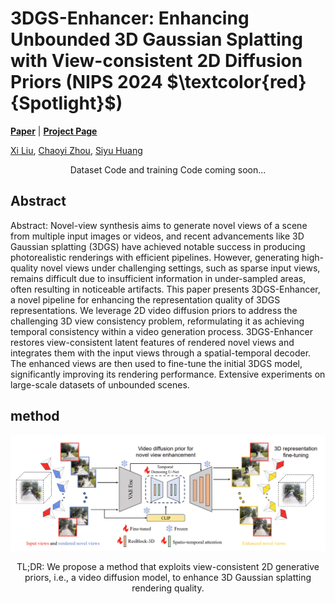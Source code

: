 # 3DGS-Enhancer: Enhancing Unbounded 3D Gaussian Splatting with View-consistent 2D Diffusion Priors (NIPS 2024 $\textcolor{red}{Spotlight}$)

[**Paper**](https://arxiv.org/abs/2410.16266) | [**Project Page**](https://xiliu8006.github.io/3DGS-Enhancer-project/)

[Xi Liu](https://xiliu8006.github.io/), [Chaoyi Zhou](https://chaoyizh.github.io/chaoyizh-home-page/), [Siyu Huang](https://siyuhuang.github.io/#)

<p align="center"> Dataset Code and training Code coming soon...</p>

## Abstract
Abstract: Novel-view synthesis aims to generate novel views of a scene from multiple input images or videos, and recent advancements like 3D Gaussian splatting (3DGS) have achieved notable success in producing photorealistic renderings with efficient pipelines. However, generating high-quality novel views under challenging settings, such as sparse input views, remains difficult due to insufficient information in under-sampled areas, often resulting in noticeable artifacts. This paper presents 3DGS-Enhancer, a novel pipeline for enhancing the representation quality of 3DGS representations. We leverage 2D video diffusion priors to address the challenging 3D view consistency problem, reformulating it as achieving temporal consistency within a video generation process. 3DGS-Enhancer restores view-consistent latent features of rendered novel views and integrates them with the input views through a spatial-temporal decoder. The enhanced views are then used to fine-tune the initial 3DGS model, significantly improving its rendering performance. Extensive experiments on large-scale datasets of unbounded scenes.

## method
![Alt text](./assets/pipeline.png)

<p align="center"> TL;DR: We propose a method that exploits view-consistent 2D generative priors, i.e., a video diffusion model, to enhance 3D Gaussian splatting rendering quality.</p>

<!-- <video controls>
  <source src="./assets/3DGS-Enhancer.mp4" type="video/mp4">
  Your browser does not support the video tag.
</video> -->
